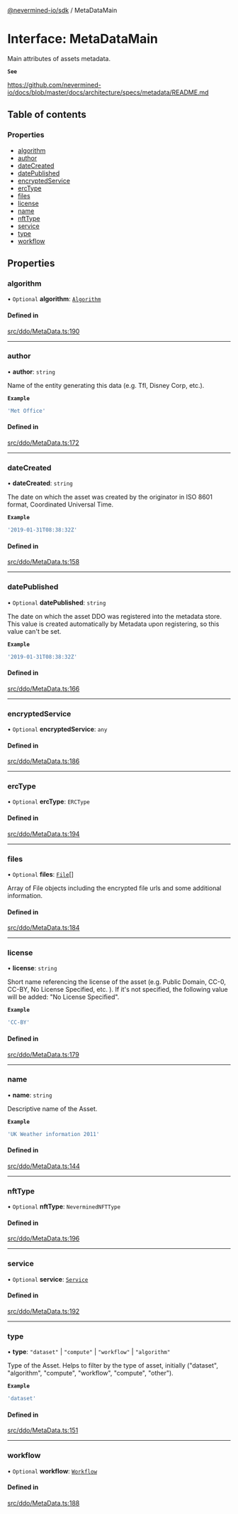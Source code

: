 [@nevermined-io/sdk](../code-reference.md) / MetaDataMain

# Interface: MetaDataMain

Main attributes of assets metadata.

**`See`**

https://github.com/nevermined-io/docs/blob/master/docs/architecture/specs/metadata/README.md

## Table of contents

### Properties

- [algorithm](MetaDataMain.md#algorithm)
- [author](MetaDataMain.md#author)
- [dateCreated](MetaDataMain.md#datecreated)
- [datePublished](MetaDataMain.md#datepublished)
- [encryptedService](MetaDataMain.md#encryptedservice)
- [ercType](MetaDataMain.md#erctype)
- [files](MetaDataMain.md#files)
- [license](MetaDataMain.md#license)
- [name](MetaDataMain.md#name)
- [nftType](MetaDataMain.md#nfttype)
- [service](MetaDataMain.md#service)
- [type](MetaDataMain.md#type)
- [workflow](MetaDataMain.md#workflow)

## Properties

### algorithm

• `Optional` **algorithm**: [`Algorithm`](Algorithm.md)

#### Defined in

[src/ddo/MetaData.ts:190](https://github.com/nevermined-io/sdk-js/blob/55f88d2/src/ddo/MetaData.ts#L190)

---

### author

• **author**: `string`

Name of the entity generating this data (e.g. Tfl, Disney Corp, etc.).

**`Example`**

```ts
'Met Office'
```

#### Defined in

[src/ddo/MetaData.ts:172](https://github.com/nevermined-io/sdk-js/blob/55f88d2/src/ddo/MetaData.ts#L172)

---

### dateCreated

• **dateCreated**: `string`

The date on which the asset was created by the originator in
ISO 8601 format, Coordinated Universal Time.

**`Example`**

```ts
'2019-01-31T08:38:32Z'
```

#### Defined in

[src/ddo/MetaData.ts:158](https://github.com/nevermined-io/sdk-js/blob/55f88d2/src/ddo/MetaData.ts#L158)

---

### datePublished

• `Optional` **datePublished**: `string`

The date on which the asset DDO was registered into the metadata store.
This value is created automatically by Metadata upon registering,
so this value can't be set.

**`Example`**

```ts
'2019-01-31T08:38:32Z'
```

#### Defined in

[src/ddo/MetaData.ts:166](https://github.com/nevermined-io/sdk-js/blob/55f88d2/src/ddo/MetaData.ts#L166)

---

### encryptedService

• `Optional` **encryptedService**: `any`

#### Defined in

[src/ddo/MetaData.ts:186](https://github.com/nevermined-io/sdk-js/blob/55f88d2/src/ddo/MetaData.ts#L186)

---

### ercType

• `Optional` **ercType**: `ERCType`

#### Defined in

[src/ddo/MetaData.ts:194](https://github.com/nevermined-io/sdk-js/blob/55f88d2/src/ddo/MetaData.ts#L194)

---

### files

• `Optional` **files**: [`File`](File.md)[]

Array of File objects including the encrypted file urls and some additional information.

#### Defined in

[src/ddo/MetaData.ts:184](https://github.com/nevermined-io/sdk-js/blob/55f88d2/src/ddo/MetaData.ts#L184)

---

### license

• **license**: `string`

Short name referencing the license of the asset (e.g. Public Domain, CC-0, CC-BY, No License Specified, etc. ).
If it's not specified, the following value will be added: "No License Specified".

**`Example`**

```ts
'CC-BY'
```

#### Defined in

[src/ddo/MetaData.ts:179](https://github.com/nevermined-io/sdk-js/blob/55f88d2/src/ddo/MetaData.ts#L179)

---

### name

• **name**: `string`

Descriptive name of the Asset.

**`Example`**

```ts
'UK Weather information 2011'
```

#### Defined in

[src/ddo/MetaData.ts:144](https://github.com/nevermined-io/sdk-js/blob/55f88d2/src/ddo/MetaData.ts#L144)

---

### nftType

• `Optional` **nftType**: `NeverminedNFTType`

#### Defined in

[src/ddo/MetaData.ts:196](https://github.com/nevermined-io/sdk-js/blob/55f88d2/src/ddo/MetaData.ts#L196)

---

### service

• `Optional` **service**: [`Service`](Service.md)

#### Defined in

[src/ddo/MetaData.ts:192](https://github.com/nevermined-io/sdk-js/blob/55f88d2/src/ddo/MetaData.ts#L192)

---

### type

• **type**: `"dataset"` \| `"compute"` \| `"workflow"` \| `"algorithm"`

Type of the Asset. Helps to filter by the type of asset,
initially ("dataset", "algorithm", "compute", "workflow", "compute", "other").

**`Example`**

```ts
'dataset'
```

#### Defined in

[src/ddo/MetaData.ts:151](https://github.com/nevermined-io/sdk-js/blob/55f88d2/src/ddo/MetaData.ts#L151)

---

### workflow

• `Optional` **workflow**: [`Workflow`](Workflow.md)

#### Defined in

[src/ddo/MetaData.ts:188](https://github.com/nevermined-io/sdk-js/blob/55f88d2/src/ddo/MetaData.ts#L188)
